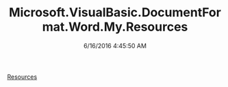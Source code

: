 ﻿---
title: Microsoft.VisualBasic.DocumentFormat.Word.My.Resources
date: 6/16/2016 4:45:50 AM
---

[Resources](T-Microsoft.VisualBasic.DocumentFormat.Word.My.Resources.Resources.html)
